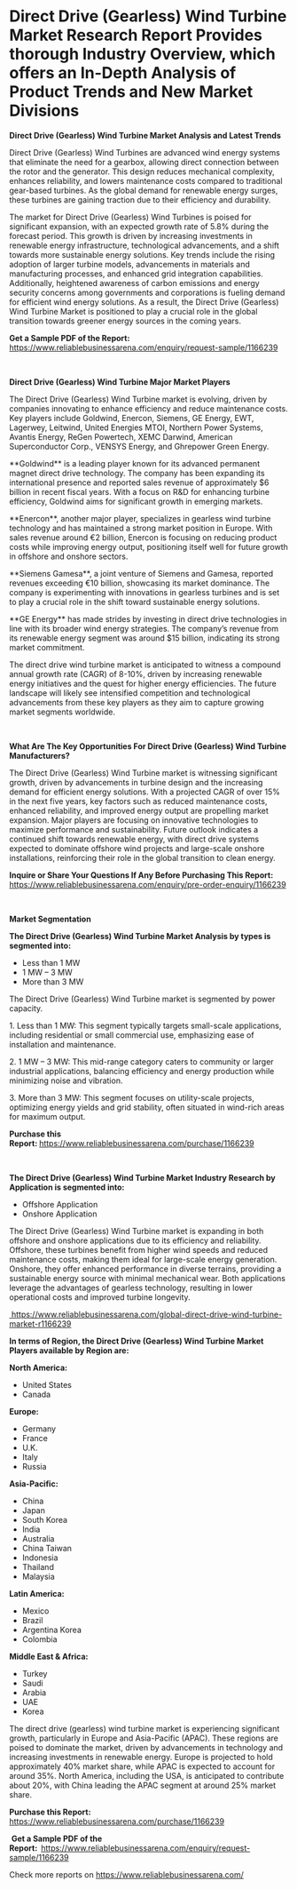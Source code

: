 <p><h1>Direct Drive (Gearless) Wind Turbine Market Research Report Provides thorough Industry Overview, which offers an In-Depth Analysis of Product Trends and New Market Divisions</h1></p><p><strong>Direct Drive (Gearless) Wind Turbine Market Analysis and Latest Trends</strong></p>
<p><p>Direct Drive (Gearless) Wind Turbines are advanced wind energy systems that eliminate the need for a gearbox, allowing direct connection between the rotor and the generator. This design reduces mechanical complexity, enhances reliability, and lowers maintenance costs compared to traditional gear-based turbines. As the global demand for renewable energy surges, these turbines are gaining traction due to their efficiency and durability.</p><p>The market for Direct Drive (Gearless) Wind Turbines is poised for significant expansion, with an expected growth rate of 5.8% during the forecast period. This growth is driven by increasing investments in renewable energy infrastructure, technological advancements, and a shift towards more sustainable energy solutions. Key trends include the rising adoption of larger turbine models, advancements in materials and manufacturing processes, and enhanced grid integration capabilities. Additionally, heightened awareness of carbon emissions and energy security concerns among governments and corporations is fueling demand for efficient wind energy solutions. As a result, the Direct Drive (Gearless) Wind Turbine Market is positioned to play a crucial role in the global transition towards greener energy sources in the coming years.</p></p>
<p><strong>Get a Sample PDF of the Report:&nbsp;</strong> <a href="https://www.reliablebusinessarena.com/enquiry/request-sample/1166239?utm_campaign=3224&utm_medium=2&utm_source=Github&utm_content=ia&utm_term=24032025&utm_id=direct-drive-gearless-wind-turbine">https://www.reliablebusinessarena.com/enquiry/request-sample/1166239</a></p>
<p>&nbsp;</p>
<p><strong>Direct Drive (Gearless) Wind Turbine Major Market Players</strong></p>
<p><p>The Direct Drive (Gearless) Wind Turbine market is evolving, driven by companies innovating to enhance efficiency and reduce maintenance costs. Key players include Goldwind, Enercon, Siemens, GE Energy, EWT, Lagerwey, Leitwind, United Energies MTOI, Northern Power Systems, Avantis Energy, ReGen Powertech, XEMC Darwind, American Superconductor Corp., VENSYS Energy, and Ghrepower Green Energy.</p><p>**Goldwind** is a leading player known for its advanced permanent magnet direct drive technology. The company has been expanding its international presence and reported sales revenue of approximately $6 billion in recent fiscal years. With a focus on R&D for enhancing turbine efficiency, Goldwind aims for significant growth in emerging markets.</p><p>**Enercon**, another major player, specializes in gearless wind turbine technology and has maintained a strong market position in Europe. With sales revenue around €2 billion, Enercon is focusing on reducing product costs while improving energy output, positioning itself well for future growth in offshore and onshore sectors.</p><p>**Siemens Gamesa**, a joint venture of Siemens and Gamesa, reported revenues exceeding €10 billion, showcasing its market dominance. The company is experimenting with innovations in gearless turbines and is set to play a crucial role in the shift toward sustainable energy solutions.</p><p>**GE Energy** has made strides by investing in direct drive technologies in line with its broader wind energy strategies. The company’s revenue from its renewable energy segment was around $15 billion, indicating its strong market commitment.</p><p>The direct drive wind turbine market is anticipated to witness a compound annual growth rate (CAGR) of 8-10%, driven by increasing renewable energy initiatives and the quest for higher energy efficiencies. The future landscape will likely see intensified competition and technological advancements from these key players as they aim to capture growing market segments worldwide.</p></p>
<p>&nbsp;</p>
<p><strong>What Are The Key Opportunities For Direct Drive (Gearless) Wind Turbine Manufacturers?</strong></p>
<p><p>The Direct Drive (Gearless) Wind Turbine market is witnessing significant growth, driven by advancements in turbine design and the increasing demand for efficient energy solutions. With a projected CAGR of over 15% in the next five years, key factors such as reduced maintenance costs, enhanced reliability, and improved energy output are propelling market expansion. Major players are focusing on innovative technologies to maximize performance and sustainability. Future outlook indicates a continued shift towards renewable energy, with direct drive systems expected to dominate offshore wind projects and large-scale onshore installations, reinforcing their role in the global transition to clean energy.</p></p>
<p><strong>Inquire or Share Your Questions If Any Before Purchasing This Report:</strong> <a href="https://www.reliablebusinessarena.com/enquiry/pre-order-enquiry/1166239?utm_campaign=3224&utm_medium=2&utm_source=Github&utm_content=ia&utm_term=24032025&utm_id=direct-drive-gearless-wind-turbine">https://www.reliablebusinessarena.com/enquiry/pre-order-enquiry/1166239</a></p>
<p>&nbsp;</p>
<p><strong>Market Segmentation</strong></p>
<p><strong>The Direct Drive (Gearless) Wind Turbine Market Analysis by types is segmented into:</strong></p>
<p><ul><li>Less than 1 MW</li><li>1 MW – 3 MW</li><li>More than 3 MW</li></ul></p>
<p><p>The Direct Drive (Gearless) Wind Turbine market is segmented by power capacity. </p><p>1. Less than 1 MW: This segment typically targets small-scale applications, including residential or small commercial use, emphasizing ease of installation and maintenance.</p><p>2. 1 MW – 3 MW: This mid-range category caters to community or larger industrial applications, balancing efficiency and energy production while minimizing noise and vibration.</p><p>3. More than 3 MW: This segment focuses on utility-scale projects, optimizing energy yields and grid stability, often situated in wind-rich areas for maximum output.</p></p>
<p><strong>Purchase this Report:&nbsp;</strong><a href="https://www.reliablebusinessarena.com/purchase/1166239?utm_campaign=3224&utm_medium=2&utm_source=Github&utm_content=ia&utm_term=24032025&utm_id=direct-drive-gearless-wind-turbine">https://www.reliablebusinessarena.com/purchase/1166239</a></p>
<p>&nbsp;</p>
<p><strong>The Direct Drive (Gearless) Wind Turbine Market Industry Research by Application is segmented into:</strong></p>
<p><ul><li>Offshore Application</li><li>Onshore Application</li></ul></p>
<p><p>The Direct Drive (Gearless) Wind Turbine market is expanding in both offshore and onshore applications due to its efficiency and reliability. Offshore, these turbines benefit from higher wind speeds and reduced maintenance costs, making them ideal for large-scale energy generation. Onshore, they offer enhanced performance in diverse terrains, providing a sustainable energy source with minimal mechanical wear. Both applications leverage the advantages of gearless technology, resulting in lower operational costs and improved turbine longevity.</p></p>
<p><a href="https://www.reliablebusinessarena.com/global-direct-drive-wind-turbine-market-r1166239?utm_campaign=3224&utm_medium=2&utm_source=Github&utm_content=ia&utm_term=24032025&utm_id=direct-drive-gearless-wind-turbine">&nbsp;https://www.reliablebusinessarena.com/global-direct-drive-wind-turbine-market-r1166239</a></p>
<p><strong>In terms of Region, the Direct Drive (Gearless) Wind Turbine Market Players available by Region are:</strong></p>
<p>
    <p> <strong> North America: </strong>
        <ul>
            <li>United States</li>
            <li>Canada</li>
        </ul>
        </p> 
    <p> <strong> Europe: </strong>
        <ul>
            <li>Germany</li>
            <li>France</li>
            <li>U.K.</li>
            <li>Italy</li>
            <li>Russia</li>
        </ul>
        </p> 
    <p> <strong> Asia-Pacific: </strong>
        <ul>
            <li>China</li>
            <li>Japan</li>
            <li>South Korea</li>
            <li>India</li>
            <li>Australia</li>
            <li>China Taiwan</li>
            <li>Indonesia</li>
            <li>Thailand</li>
            <li>Malaysia</li>
        </ul>
        </p> 
    <p> <strong> Latin America: </strong>
        <ul>
            <li>Mexico</li>
            <li>Brazil</li>
            <li>Argentina Korea</li>
            <li>Colombia</li>
        </ul>
        </p> 
    <p> <strong> Middle East & Africa: </strong>
        <ul>
            <li>Turkey</li>
            <li>Saudi</li>
            <li>Arabia</li>
            <li>UAE</li>
            <li>Korea</li>
        </ul>
    </p>
    </p>
<p><p>The direct drive (gearless) wind turbine market is experiencing significant growth, particularly in Europe and Asia-Pacific (APAC). These regions are poised to dominate the market, driven by advancements in technology and increasing investments in renewable energy. Europe is projected to hold approximately 40% market share, while APAC is expected to account for around 35%. North America, including the USA, is anticipated to contribute about 20%, with China leading the APAC segment at around 25% market share.</p></p>
<p><strong>Purchase this Report: </strong><a href="https://www.reliablebusinessarena.com/purchase/1166239?utm_campaign=3224&utm_medium=2&utm_source=Github&utm_content=ia&utm_term=24032025&utm_id=direct-drive-gearless-wind-turbine">https://www.reliablebusinessarena.com/purchase/1166239</a></p>
<p>&nbsp;<strong>Get a Sample PDF of the Report:&nbsp;&nbsp;</strong><a href="https://www.reliablebusinessarena.com/enquiry/request-sample/1166239?utm_campaign=3224&utm_medium=2&utm_source=Github&utm_content=ia&utm_term=24032025&utm_id=direct-drive-gearless-wind-turbine">https://www.reliablebusinessarena.com/enquiry/request-sample/1166239</a></p>
<p><strong></strong></p>
<p>Check more reports on <a href="https://www.reliablebusinessarena.com/?utm_campaign=3224&utm_medium=2&utm_source=Github&utm_content=ia&utm_term=24032025&utm_id=direct-drive-gearless-wind-turbine">https://www.reliablebusinessarena.com/</a></p>
